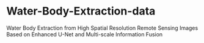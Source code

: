 # Water-Body-Extraction-data
Water Body Extraction from High Spatial Resolution Remote Sensing Images Based on Enhanced U-Net and Multi-scale Information Fusion
